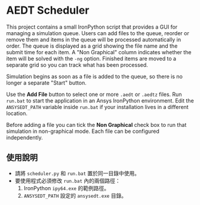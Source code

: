 # AEDT Scheduler

This project contains a small IronPython script that provides a GUI for
managing a simulation queue.  Users can add files to the queue, reorder or
remove them and items in the queue will be processed automatically in order.
The queue is displayed as a grid showing the file name and the submit time for
each item. A "Non Graphical" column indicates whether the item will be solved
with the `-ng` option. Finished items are moved to a separate grid so you can
track what has been processed.

Simulation begins as soon as a file is added to the queue, so there is no
longer a separate "Start" button.

Use the **Add File** button to select one or more `.aedt` or `.aedtz` files.
Run `run.bat` to start the application in an Ansys IronPython environment.
Edit the `ANSYSEDT_PATH` variable inside `run.bat` if your installation lives
in a different location.

Before adding a file you can tick the **Non Graphical** check box to run that
simulation in non-graphical mode. Each file can be configured independently.

## 使用說明

* 請將 `scheduler.py` 和 `run.bat` 置於同一目錄中使用。
* 要使用程式必須修改 `run.bat` 內的兩個路徑：
  1. IronPython `ipy64.exe` 的範例路徑。
  2. `ANSYSEDT_PATH` 設定的 `ansysedt.exe` 目錄。

